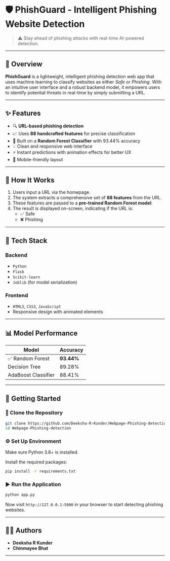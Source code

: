 # 🛡️ PhishGuard - Intelligent Phishing Website Detection

> ⚠️ Stay ahead of phishing attacks with real-time AI-powered detection.

---

## 📌 Overview

**PhishGuard** is a lightweight, intelligent phishing detection web app that uses machine learning to classify websites as either *Safe* or *Phishing*. With an intuitive user interface and a robust backend model, it empowers users to identify potential threats in real-time by simply submitting a URL.

---

## ✨ Features

- 🔍 **URL-based phishing detection**
- 📈 Uses **88 handcrafted features** for precise classification
- 🧠 Built on a **Random Forest Classifier** with 93.44% accuracy
- 💡 Clean and responsive web interface
- ⚡ Instant predictions with animation effects for better UX
- 📱 Mobile-friendly layout

---

## 🧠 How It Works

1. Users input a URL via the homepage.
2. The system extracts a comprehensive set of **88 features** from the URL.
3. These features are passed to a **pre-trained Random Forest model**.
4. The result is displayed on-screen, indicating if the URL is:
   - ✅ Safe
   - ❌ Phishing

---

## 🔬 Tech Stack

### Backend

- `Python`
- `Flask`
- `Scikit-learn`
- `Joblib` (for model serialization)

### Frontend

- `HTML5`, `CSS3`, `JavaScript`
- Responsive design with animated elements

---

## 📊 Model Performance

| Model               | Accuracy   |
| ------------------- | ---------- |
| ✅ Random Forest     | **93.44%** |
| Decision Tree       | 89.28%     |
| AdaBoost Classifier | 88.41%     |

---

## 🚀 Getting Started

### 🔄 Clone the Repository

```bash
git clone https://github.com/Deeksha-R-Kunder/Webpage-Phishing-detection.git
cd Webpage-Phishing-detection
```

### ⚙️ Set Up Environment

Make sure Python 3.8+ is installed.

Install the required packages:

```bash
pip install -r requirements.txt
```

### ▶️ Run the Application

```bash
python app.py
```

Now visit `http://127.0.0.1:5000` in your browser to start detecting phishing websites.

---

## 👩‍💻 Authors

- **Deeksha R Kunder**
- **Chinmayee Bhat**

---
